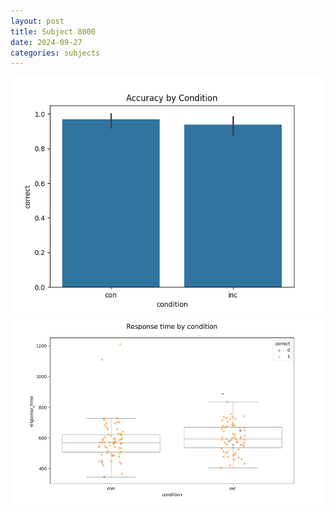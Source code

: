 ```yaml
---
layout: post
title: Subject 8000
date: 2024-09-27
categories: subjects
---
```


![](data/8000/run-1/8000_NF_acc.png)
![](data/8000/run-1/8000_NF_rt.png)
